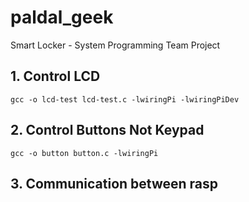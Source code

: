 # paldal_geek
Smart Locker - System Programming Team Project

## 1. Control LCD
    gcc -o lcd-test lcd-test.c -lwiringPi -lwiringPiDev


## 2. Control Buttons Not Keypad
    gcc -o button button.c -lwiringPi
    

## 3. Communication between rasp


